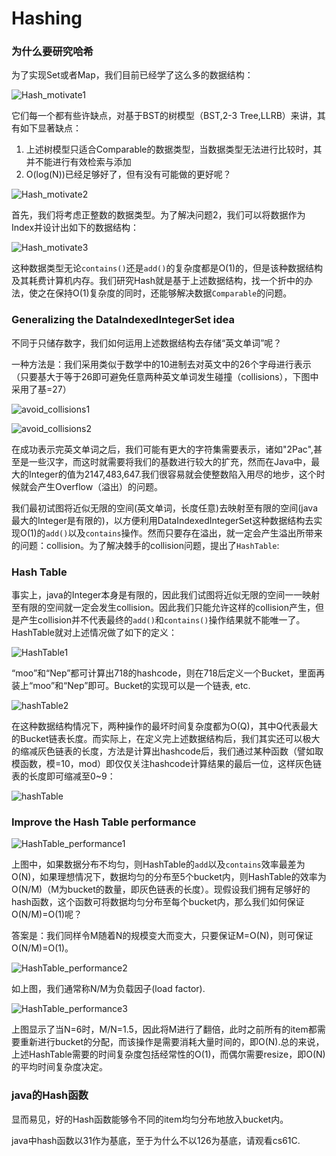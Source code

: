 # Hashing

### 为什么要研究哈希

为了实现Set或者Map，我们目前已经学了这么多的数据结构：

![Hash_motivate1](C:\Users\lizi2\Desktop\python_reptile_practice\UC_Berkeley_CS61B\picture\Hash_motivate1.PNG)

它们每一个都有些许缺点，对基于BST的树模型（BST,2-3 Tree,LLRB）来讲，其有如下显著缺点：

1. 上述树模型只适合Comparable的数据类型，当数据类型无法进行比较时，其并不能进行有效检索与添加
2. O(log(N))已经足够好了，但有没有可能做的更好呢？

![Hash_motivate2](C:\Users\lizi2\Desktop\python_reptile_practice\UC_Berkeley_CS61B\picture\Hash_motivate2.PNG)

首先，我们将考虑正整数的数据类型。为了解决问题2，我们可以将数据作为Index并设计出如下的数据结构：

![Hash_motivate3](C:\Users\lizi2\Desktop\python_reptile_practice\UC_Berkeley_CS61B\picture\Hash_motivate3.PNG)

这种数据类型无论`contains()`还是`add()`的复杂度都是O(1)的，但是该种数据结构及其耗费计算机内存。我们研究Hash就是基于上述数据结构，找一个折中的办法，使之在保持O(1)复杂度的同时，还能够解决数据`Comparable`的问题。

### Generalizing the DataIndexedIntegerSet idea

不同于只储存数字，我们如何运用上述数据结构去存储“英文单词”呢？

一种方法是：我们采用类似于数学中的10进制去对英文中的26个字母进行表示（只要基大于等于26即可避免任意两种英文单词发生碰撞（collisions），下图中采用了基=27）

![avoid_collisions1](C:\Users\lizi2\Desktop\python_reptile_practice\UC_Berkeley_CS61B\picture\avoid_collisions1.PNG)

![avoid_collisions2](C:\Users\lizi2\Desktop\python_reptile_practice\UC_Berkeley_CS61B\picture\avoid_collisions2.PNG)

在成功表示完英文单词之后，我们可能有更大的字符集需要表示，诸如"2Pac",甚至是一些汉字，而这时就需要将我们的基数进行较大的扩充，然而在Java中，最大的Integer的值为2147,483,647.我们很容易就会使整数陷入用尽的地步，这个时候就会产生Overflow（溢出）的问题。

我们最初试图将近似无限的空间(英文单词，长度任意)去映射至有限的空间(java最大的Integer是有限的)，以方便利用DataIndexedIntegerSet这种数据结构去实现O(1)的`add()`以及`contains`操作。然而只要存在溢出，就一定会产生溢出所带来的问题：collision。为了解决棘手的collision问题，提出了`HashTable`:

### Hash Table

事实上，java的Integer本身是有限的，因此我们试图将近似无限的空间一一映射至有限的空间就一定会发生collision。因此我们只能允许这样的collision产生，但是产生collision并不代表最终的`add()`和`contains()`操作结果就不能唯一了。HashTable就对上述情况做了如下的定义：

![HashTable1](C:\Users\lizi2\Desktop\python_reptile_practice\UC_Berkeley_CS61B\picture\HashTable1.PNG)

“moo”和“Nep”都可计算出718的hashcode，则在718后定义一个Bucket，里面再装上“moo”和“Nep”即可。Bucket的实现可以是一个链表, etc.

![hashTable2](C:\Users\lizi2\Desktop\python_reptile_practice\UC_Berkeley_CS61B\picture\hashTable2.PNG)

在这种数据结构情况下，两种操作的最坏时间复杂度都为O(Q)，其中Q代表最大的Bucket链表长度。而实际上，在定义完上述数据结构后，我们其实还可以极大的缩减灰色链表的长度，方法是计算出hashcode后，我们通过某种函数（譬如取模函数，模=10，mod）即仅仅关注hashcode计算结果的最后一位，这样灰色链表的长度即可缩减至0~9：

![hashTable](C:\Users\lizi2\Desktop\python_reptile_practice\UC_Berkeley_CS61B\picture\hashTable.PNG)

### Improve the Hash Table performance

![HashTable_performance1](C:\Users\lizi2\Desktop\python_reptile_practice\UC_Berkeley_CS61B\picture\HashTable_performance1.PNG)

上图中，如果数据分布不均匀，则HashTable的`add`以及`contains`效率最差为O(N)，如果理想情况下，数据均匀的分布至5个bucket内，则HashTable的效率为O(N/M)（M为bucket的数量，即灰色链表的长度）。现假设我们拥有足够好的hash函数，这个函数可将数据均匀分布至每个bucket内，那么我们如何保证O(N/M)=O(1)呢？

答案是：我们同样令M随着N的规模变大而变大，只要保证M=O(N)，则可保证O(N/M)=O(1)。

![HashTable_performance2](C:\Users\lizi2\Desktop\python_reptile_practice\UC_Berkeley_CS61B\picture\HashTable_performance2.PNG)

如上图，我们通常称N/M为负载因子(load factor).

![HashTable_performance3](C:\Users\lizi2\Desktop\python_reptile_practice\UC_Berkeley_CS61B\picture\HashTable_performance3.PNG)

上图显示了当N=6时，M/N=1.5，因此将M进行了翻倍，此时之前所有的item都需要重新进行bucket的分配，而该操作是需要消耗大量时间的，即O(N).总的来说，上述HashTable需要的时间复杂度包括经常性的O(1)，而偶尔需要resize，即O(N)的平均时间复杂度决定。

### java的Hash函数

显而易见，好的Hash函数能够令不同的item均匀分布地放入bucket内。

java中hash函数以31作为基底，至于为什么不以126为基底，请观看cs61C.
